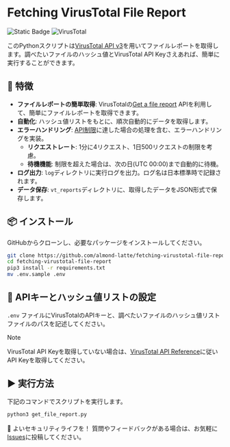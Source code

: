 # Fetching VirusTotal File Report

![Static Badge](https://img.shields.io/badge/Python-3.10%20%7C%203.11%20%7C%203.12-blue) ![VirusTotal](https://img.shields.io/badge/VirusTotal-API%20v3-orange)

このPythonスクリプトは[VirusTotal API v3](https://www.virustotal.com/gui/home/upload)を用いてファイルレポートを取得します。調べたいファイルのハッシュ値とVirusTotal API Keyさえあれば、簡単に実行することができます。

## 🚀 特徴
- **ファイルレポートの簡単取得**: VirusTotalの[Get a file report](https://docs.virustotal.com/reference/file-info) APIを利用して、簡単にファイルレポートを取得できます。
- **自動化**: ハッシュ値リストをもとに、順次自動的にデータを取得します。
- **エラーハンドリング**: [API制限](https://docs.virustotal.com/reference/public-vs-premium-api)に達した場合の処理を含む、エラーハンドリングを実装。
  - **リクエストレート**: 1分に4リクエスト、1日500リクエストの制限を考慮。
  - **待機機能**: 制限を超えた場合は、次の日(UTC 00:00)まで自動的に待機。
- **ログ出力**: `log`ディレクトリに実行ログを出力。ログ名は日本標準時で記録されます。
- **データ保存**: `vt_reports`ディレクトリに、取得したデータをJSON形式で保存します。

## 📦 インストール

GitHubからクローンし、必要なパッケージをインストールしてください。

```sh
git clone https://github.com/almond-latte/fetching-virustotal-file-report.git
cd fetching-virustotal-file-report
pip3 install -r requirements.txt
mv .env.sample .env
```
## 🔑 APIキーとハッシュ値リストの設定
`.env` ファイルにVirusTotalのAPIキーと、調べたいファイルのハッシュ値リストファイルのパスを記述してください。

> [!NOTE]
>  VirusTotal API Keyを取得していない場合は、[VirusTotal API Reference](https://docs.virustotal.com/reference/overview)に従いAPI Keyを取得してください。

## ▶ 実行方法
下記のコマンドでスクリプトを実行します。

```sh
python3 get_file_report.py
```

🙏 よいセキュリティライフを！
質問やフィードバックがある場合は、お気軽に[Issues](https://github.com/almond-latte/fetching-virustotal-file-report/issues)に投稿してください。


